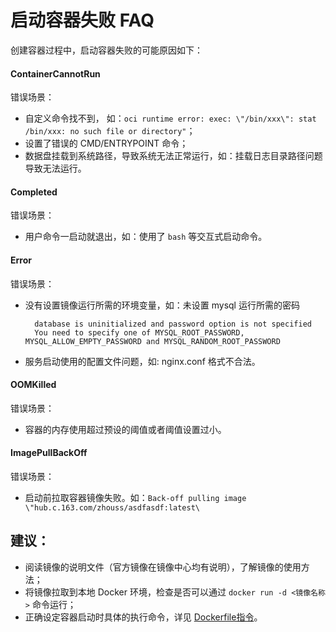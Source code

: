 # 启动容器失败 FAQ

创建容器过程中，启动容器失败的可能原因如下：

#### ContainerCannotRun
错误场景：

* 自定义命令找不到， 如：`oci runtime error: exec: \"/bin/xxx\": stat /bin/xxx: no such file or directory"`；
* 设置了错误的 CMD/ENTRYPOINT 命令；
* 数据盘挂载到系统路径，导致系统无法正常运行，如：挂载日志目录路径问题导致无法运行。

#### Completed
错误场景：

* 用户命令一启动就退出，如：使用了 `bash` 等交互式启动命令。

#### Error
错误场景：

* 没有设置镜像运行所需的环境变量，如：未设置 mysql 运行所需的密码

		database is uninitialized and password option is not specified 
		You need to specify one of MYSQL_ROOT_PASSWORD, MYSQL_ALLOW_EMPTY_PASSWORD and MYSQL_RANDOM_ROOT_PASSWORD

* 服务启动使用的配置文件问题，如: nginx.conf 格式不合法。

#### OOMKilled
错误场景：

* 容器的内存使用超过预设的阈值或者阈值设置过小。

#### ImagePullBackOff
错误场景：

* 启动前拉取容器镜像失败。如：`Back-off pulling image \"hub.c.163.com/zhouss/asdfasdf:latest\`


## 建议：
* 阅读镜像的说明文件（官方镜像在镜像中心均有说明），了解镜像的使用方法；
* 将镜像拉取到本地 Docker 环境，检查是否可以通过 `docker run -d <镜像名称>` 命令运行；
* 正确设定容器启动时具体的执行命令，详见 [Dockerfile指令](http://support.c.163.com/md.html#!容器服务/服务管理/使用指南/如何自定义服务启动命令.md)。